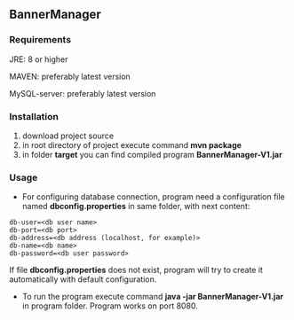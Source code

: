 ## BannerManager

### Requirements

JRE: 8 or higher

MAVEN: preferably latest version

MySQL-server: preferably latest version

### Installation

1. download project source
2. in root directory of project execute command **mvn package**
3. in folder **target** you can find compiled program **BannerManager-V1.jar**

### Usage

- For configuring database connection, program need a configuration file named **dbconfig.properties** in same folder, with next content:
```
db-user=<db user name>
db-port=<db port>
db-address=<db address (localhost, for example)>
db-name=<db name>
db-password=<db user password>
```
If file **dbconfig.properties** does not exist, program will try to create it automatically with default configuration.

- To run the program execute command **java -jar BannerManager-V1.jar** in program folder. Program works on port 8080.
